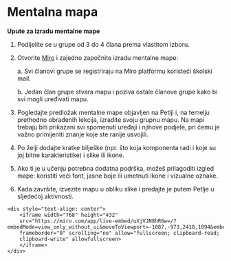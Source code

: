 # Mentalna mapa

**Upute za izradu mentalne mape**

1.  Podijelite se u grupe od 3 do 4 člana prema vlastitom izboru.

2.  Otvorite [Miro](https://www.miro.com) i zajedno započnite izradu mentalne mape:

    a.  Svi članovi grupe se registriraju na Miro platformu koristeći
        školski mail.

    b.  Jedan član grupe stvara mapu i poziva ostale članove grupe kako
        bi svi mogli uređivati mapu.

3.  Pogledajte predložak mentalne mape objavljen na Petlji i, na temelju
    prethodno obrađenih lekcija, izradite svoju grupnu mapu. Na mapi
    trebaju biti prikazani svi spomenuti uređaji i njihove podjele, pri
    čemu je važno primijeniti znanje koje ste ranije usvojili.

4.  Po želji dodajte kratke bilješke (npr. što koja komponenta radi i
    koje su joj bitne karakteristike) i slike ili ikone.

5.  Ako ti je u učenju potrebna dodatna podrška, možeš prilagoditi
    izgled mape: koristiti veći font, jasne boje ili umetnuti ikone i
    vizualne oznake.

6.  Kada završite, izvezite mapu u obliku slike i predajte je putem
    Petlje u sljedećoj aktivnosti.

```{raw} html
<div style="text-align: center">
    <iframe width="768" height="432"
    src="https://miro.com/app/live-embed/uXjVJN8hR6w=/?embedMode=view_only_without_ui&moveToViewport=-1087,-973,2418,1094&embedId=764642897574"
    frameborder="0" scrolling="no" allow="fullscreen; clipboard-read;
    clipboard-write" allowfullscreen>
    </iframe>
</div>
```
